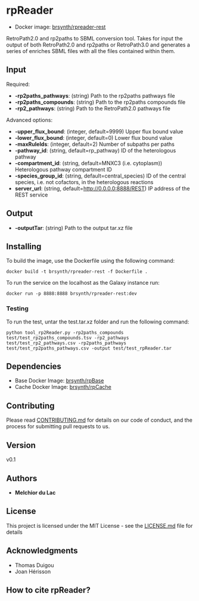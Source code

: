 # rpReader

* Docker image: [brsynth/rpreader-rest](https://hub.docker.com/r/brsynth/rpreader-rest)

RetroPath2.0 and rp2paths to SBML conversion tool. Takes for input the output of both RetroPath2.0 and rp2paths or RetroPath3.0 and generates a series of enriches SBML files with all the files contained within them. 

## Input

Required:
* **-rp2paths_pathways**: (string) Path to the rp2paths pathways file
* **-rp2paths_compounds**: (string) Path to the rp2paths compounds file
* **-rp2_pathways**: (string) Path to the RetroPath2.0 pathways file

Advanced options:
* **-upper_flux_bound**: (integer, default=9999) Upper flux bound value
* **-lower_flux_bound**: (integer, default=0) Lower flux bound value
* **-maxRuleIds**: (integer, default=2) Number of subpaths per paths
* **-pathway_id**: (string, default=rp_pathway) ID of the heterologous pathway
* **-compartment_id**: (string, default=MNXC3 (i.e. cytoplasm)) Heterologous pathway compartment ID
* **-species_group_id**: (string, default=central_species) ID of the central species, i.e. not cofactors, in the heterologous reactions
* **server_url**: (string, default=http://0.0.0.0:8888/REST) IP address of the REST service

## Output

* **-outputTar**: (string) Path to the output tar.xz file

## Installing

To build the image, use the Dockerfile using the following command:

```
docker build -t brsynth/rpreader-rest -f Dockerfile .
```

To run the service on the localhost as the Galaxy instance run:

```
docker run -p 8888:8888 brsynth/rpreader-rest:dev
```

### Testing

To run the test, untar the test.tar.xz folder and run the following command:

```
python tool_rp2Reader.py -rp2paths_compounds test/test_rp2paths_compounds.tsv -rp2_pathways test/test_rp2_pathways.csv -rp2paths_pathways test/test_rp2paths_pathways.csv -output test/test_rpReader.tar
```

## Dependencies

* Base Docker Image: [brsynth/rpBase](https://hub.docker.com/r/brsynth/rpbase)
* Cache Docker Image: [brsynth/rpCache](https://hub.docker.com/r/brsynth/rpcache)

## Contributing

Please read [CONTRIBUTING.md](https://gist.github.com/PurpleBooth/b24679402957c63ec426) for details on our code of conduct, and the process for submitting pull requests to us.

## Version

v0.1

## Authors

* **Melchior du Lac**

## License

This project is licensed under the MIT License - see the [LICENSE.md](LICENSE.md) file for details

## Acknowledgments

* Thomas Duigou
* Joan Hérisson

## How to cite rpReader?
